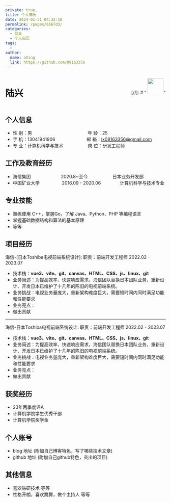 ```yaml
---
private: true,
title: 个人简历
date: 2024-01-31 04:32:18
permalink: /pages/6b67d3/
categories:
  - 就业
  - 个人简历
tags:
  - 
author: 
  name: aXing
  link: https://github.com/08163356
---
```



<div style="display: flex; justify-content: space-between;">
  <div>
    <h1>陆兴</h1>
  </div>
  <div>

[//]: # "    <img src="./bg.jpeg" height="50px" width="50px">"
  </div>
</div>

## 个人信息

* 性 别：男&emsp;&emsp;&emsp;&emsp;&emsp;&emsp;&emsp;&emsp;&emsp;&emsp;&emsp;&emsp;&ensp;年 龄：25  
* 手 机：13041941906 &emsp;&emsp;&emsp;&emsp;&emsp;&emsp;&ensp;  邮 箱：[lx08163356@gmail.com](mailto:ko.momo@qq.com)    
* 专 业：计算机科学与技术 &emsp;&emsp;&emsp;&emsp;&emsp; 岗 位：研发工程师

## 工作及教育经历

* 海信集团  &emsp;&emsp;&emsp;&emsp;&emsp;&emsp;&ensp;2020.8~至今  &emsp;&emsp;&emsp;&emsp;&emsp; 日本业务开发部        
* 中国矿业大学&emsp;&emsp;&emsp;&emsp;&emsp;2016.09 - 2020.06&emsp;&emsp;&emsp;&emsp; 计算机科学与技术专业         

## 专业技能

* 熟练使用 C++，掌握Go，了解 Java、Python、PHP 等编程语言
* 掌握基础数据结构和算法的基本原理
* 等等

## 项目经历

海信-[日本Toshiba电视前端系统设计]<span class="role">:&nbsp;职责：前端开发工程师</span> <span margin-right="0">2022.02 - 2023.07</span>

- 技术栈：**vue3、vite、git、canvas、HTML、CSS、js、linux、git**
- 业务简述：为提高效率、快速响应需求，海信团队替换日本团队业务，重新设计、开发日本已维护了十几年的陈旧的电视前端系统。
- 业务挑战：电视业务量庞大，重新架构难度巨大，需要短时间内同时满足功能和性能要求
- 业务亮点：
- 做出贡献

---

海信-日本Toshiba电视前端系统设计<span class="role">:&nbsp;职责：前端开发工程师</span> <span class="right">2022.02 - 2023.07</span>

- 技术栈：**vue3、vite、git、canvas、HTML、CSS、js、linux、git**
- 业务简述：为提高效率、快速响应需求，海信团队替换日本团队业务，重新设计、开发日本已维护了十几年的陈旧的电视前端系统。
- 业务挑战：电视业务量庞大，重新架构难度巨大，需要短时间内同时满足功能和性能要求
- 业务亮点：
- 做出贡献

## 获奖经历

* 23年两季度评A
* 计算机学院学生优秀干部
* 计算机学院奖学金

## 个人账号

* blog 地址 (附加自己博客特色，写了哪些技术文章)
* github 地址 (附加自己github特色，突出的项目)

## 其他信息

* 喜欢钻研技术 等等
* 性格开朗，喜欢跳舞，做个主持人 等等 
